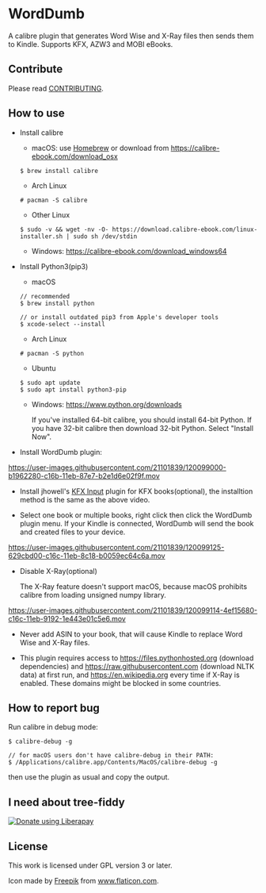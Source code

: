 # WordDumb

A calibre plugin that generates Word Wise and X-Ray files then sends them to Kindle. Supports KFX, AZW3 and MOBI eBooks.

## Contribute

Please read [CONTRIBUTING](./docs/CONTRIBUTING.md).

## How to use

- Install calibre

  - macOS: use [Homebrew](https://brew.sh) or download from https://calibre-ebook.com/download_osx

  ```
  $ brew install calibre
  ```

  - Arch Linux

  ```
  # pacman -S calibre
  ```

  - Other Linux

  ```
  $ sudo -v && wget -nv -O- https://download.calibre-ebook.com/linux-installer.sh | sudo sh /dev/stdin
  ```

  - Windows: https://calibre-ebook.com/download_windows64

- Install Python3(pip3)

  - macOS

  ```
  // recommended
  $ brew install python

  // or install outdated pip3 from Apple's developer tools
  $ xcode-select --install
  ```

  - Arch Linux

  ```
  # pacman -S python
  ```

  - Ubuntu

  ```
  $ sudo apt update
  $ sudo apt install python3-pip
  ```

  - Windows: https://www.python.org/downloads

    If you've installed 64-bit calibre, you should install 64-bit Python. If you have 32-bit calibre then download 32-bit Python. Select "Install Now".

- Install WordDumb plugin:

https://user-images.githubusercontent.com/21101839/120099000-b1962280-c16b-11eb-87e7-b2e1d6e02f9f.mov

- Install jhowell's [KFX Input](https://www.mobileread.com/forums/showthread.php?t=291290) plugin for KFX books(optional), the installtion method is the same as the above video.

- Select one book or multiple books, right click then click the WordDumb plugin menu. If your Kindle is connected, WordDumb will send the book and created files to your device.

https://user-images.githubusercontent.com/21101839/120099125-629cbd00-c16c-11eb-8c18-b0059ec64c6a.mov

- Disable X-Ray(optional)

    The X-Ray feature doesn't support macOS, because macOS prohibits calibre from loading unsigned numpy library.

https://user-images.githubusercontent.com/21101839/120099114-4ef15680-c16c-11eb-9192-1e443e01c5e6.mov

- Never add ASIN to your book, that will cause Kindle to replace Word Wise and X-Ray files.

- This plugin requires access to https://files.pythonhosted.org (download dependencies) and https://raw.githubusercontent.com (download NLTK data) at first run, and https://en.wikipedia.org every time if X-Ray is enabled. These domains might be blocked in some countries.

## How to report bug

Run calibre in debug mode:

```
$ calibre-debug -g

// for macOS users don't have calibre-debug in their PATH:
$ /Applications/calibre.app/Contents/MacOS/calibre-debug -g
```

then use the plugin as usual and copy the output.

## I need about tree-fiddy

<a href="https://liberapay.com/xxyzz/donate"><img alt="Donate using Liberapay" src="https://liberapay.com/assets/widgets/donate.svg"></a>

## License

This work is licensed under GPL version 3 or later.

Icon made by <a href="https://www.flaticon.com/authors/freepik" title="Freepik">Freepik</a> from <a href="https://www.flaticon.com/" title="Flaticon">www.flaticon.com</a>.
